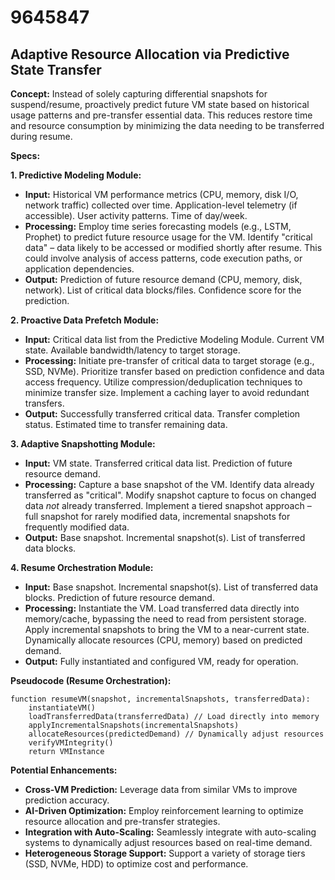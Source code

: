 # 9645847

## Adaptive Resource Allocation via Predictive State Transfer

**Concept:** Instead of solely capturing differential snapshots for suspend/resume, proactively predict future VM state based on historical usage patterns and pre-transfer essential data. This reduces restore time and resource consumption by minimizing the data needing to be transferred during resume.

**Specs:**

**1. Predictive Modeling Module:**

*   **Input:** Historical VM performance metrics (CPU, memory, disk I/O, network traffic) collected over time. Application-level telemetry (if accessible). User activity patterns. Time of day/week.
*   **Processing:** Employ time series forecasting models (e.g., LSTM, Prophet) to predict future resource usage for the VM. Identify "critical data" – data likely to be accessed or modified shortly after resume. This could involve analysis of access patterns, code execution paths, or application dependencies.
*   **Output:** Prediction of future resource demand (CPU, memory, disk, network). List of critical data blocks/files. Confidence score for the prediction.

**2. Proactive Data Prefetch Module:**

*   **Input:** Critical data list from the Predictive Modeling Module. Current VM state. Available bandwidth/latency to target storage.
*   **Processing:** Initiate pre-transfer of critical data to target storage (e.g., SSD, NVMe). Prioritize transfer based on prediction confidence and data access frequency. Utilize compression/deduplication techniques to minimize transfer size. Implement a caching layer to avoid redundant transfers.
*   **Output:** Successfully transferred critical data. Transfer completion status. Estimated time to transfer remaining data.

**3. Adaptive Snapshotting Module:**

*   **Input:** VM state. Transferred critical data list. Prediction of future resource demand.
*   **Processing:** Capture a base snapshot of the VM. Identify data already transferred as "critical". Modify snapshot capture to focus on changed data *not* already transferred. Implement a tiered snapshot approach – full snapshot for rarely modified data, incremental snapshots for frequently modified data.
*   **Output:** Base snapshot. Incremental snapshot(s). List of transferred data blocks.

**4. Resume Orchestration Module:**

*   **Input:** Base snapshot. Incremental snapshot(s). List of transferred data blocks. Prediction of future resource demand.
*   **Processing:** Instantiate the VM. Load transferred data directly into memory/cache, bypassing the need to read from persistent storage. Apply incremental snapshots to bring the VM to a near-current state. Dynamically allocate resources (CPU, memory) based on predicted demand.
*   **Output:** Fully instantiated and configured VM, ready for operation.

**Pseudocode (Resume Orchestration):**

```
function resumeVM(snapshot, incrementalSnapshots, transferredData):
    instantiateVM()
    loadTransferredData(transferredData) // Load directly into memory
    applyIncrementalSnapshots(incrementalSnapshots)
    allocateResources(predictedDemand) // Dynamically adjust resources
    verifyVMIntegrity()
    return VMInstance
```

**Potential Enhancements:**

*   **Cross-VM Prediction:** Leverage data from similar VMs to improve prediction accuracy.
*   **AI-Driven Optimization:** Employ reinforcement learning to optimize resource allocation and pre-transfer strategies.
*   **Integration with Auto-Scaling:** Seamlessly integrate with auto-scaling systems to dynamically adjust resources based on real-time demand.
*   **Heterogeneous Storage Support:** Support a variety of storage tiers (SSD, NVMe, HDD) to optimize cost and performance.